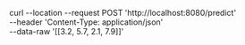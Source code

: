 curl --location --request POST 'http://localhost:8080/predict' \
--header 'Content-Type: application/json' \
--data-raw '[[3.2, 5.7, 2.1, 7.9]]'